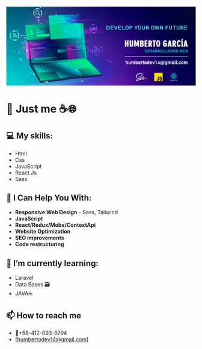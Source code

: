 ![myBanner](https://github.com/HumbertoDevelop/HumbertoDevelop/blob/main/humberto.png)
# 👋 Just me ☕🌐

## 💻 My skills: 
 * Html
 * Css
 * JavaScript
 * React Js 
 * Sass 
## 🌟 I Can Help You With:
 * **Responsive Web Design** - Sass, Tailwind
 * **JavaScript** 
 * **React/Redux/Mobx/ContextApi**
 * **Website Optimization**
 * **SEO improvements**
 * **Code restructuring**
## 🌱 I’m currently learning:
 * Laravel
 * Data Bases 🗃️ 
 * JAVA☕ 
## 📫 How to reach me 
 * 📱+58-412-093-9794
 * [humbertodev14@gmail.com]
